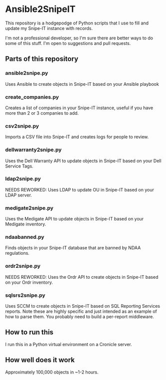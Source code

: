 # Ansible2SnipeIT

This repository is a hodgepodge of Python scripts that I use to fill and update my Snipe-IT instance with records.

I'm not a professional developer, so I'm sure there are better ways to do some of this stuff. 
I'm open to suggestions and pull requests.

## Parts of this repository
### ansible2snipe.py
Uses Ansible to create objects in Snipe-IT based on your Ansible playbook

### create_companies.py
Creates a list of companies in your Snipe-IT instance, useful if you have more than 2 or 3 companies to add.

### csv2snipe.py
Imports a CSV file into Snipe-IT and creates logs for people to review.

### dellwarranty2snipe.py
Uses the Dell Warranty API to update objects in Snipe-IT based on your Dell Service Tags.

### ldap2snipe.py
NEEDS REWORKED: Uses LDAP to update OU in Snipe-IT based on your LDAP server.

### medigate2snipe.py
Uses the Medigate API to update objects in Snipe-IT based on your Medigate inventory.

### ndaabanned.py
Finds objects in your Snipe-IT database that are banned by NDAA regulations.

### ordr2snipe.py
NEEDS REWORKED: Uses the Ordr API to create objects in Snipe-IT based on your Ordr inventory.

### sqlsrs2snipe.py
Uses SCCM to create objects in Snipe-IT based on SQL Reporting Services reports. Note these are highly specific
and just intended as an example of how to parse them. You probably need to build a per-report middleware.

## How to run this
I run this in a Python virtual environment on a Cronicle server.

## How well does it work
Approximately 100,000 objects in ~1-2 hours.